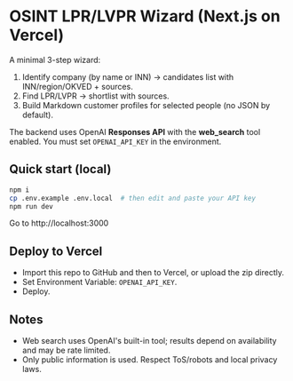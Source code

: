 
# OSINT LPR/LVPR Wizard (Next.js on Vercel)

A minimal 3-step wizard:
1) Identify company (by name or INN) → candidates list with INN/region/OKVED + sources.
2) Find LPR/LVPR → shortlist with sources.
3) Build Markdown customer profiles for selected people (no JSON by default).

The backend uses OpenAI **Responses API** with the **web_search** tool enabled.
You must set `OPENAI_API_KEY` in the environment.

## Quick start (local)
```bash
npm i
cp .env.example .env.local  # then edit and paste your API key
npm run dev
```
Go to http://localhost:3000

## Deploy to Vercel
- Import this repo to GitHub and then to Vercel, or upload the zip directly.
- Set Environment Variable: `OPENAI_API_KEY`.
- Deploy.

## Notes
- Web search uses OpenAI's built-in tool; results depend on availability and may be rate limited.
- Only public information is used. Respect ToS/robots and local privacy laws.
